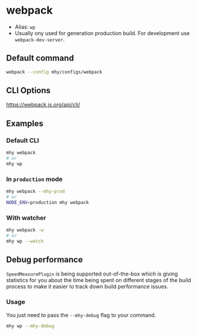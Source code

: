 # webpack

- Alias: `wp`
- Usually ony used for generation production build. For development use `webpack-dev-server`.

## Default command
```bash
webpack --config mhy/configs/webpack
```

## CLI Options
https://webpack.js.org/api/cli/

## Examples

### Default CLI
```bash
mhy webpack
# or
mhy wp
```

### In `production` mode
```bash
mhy webpack --mhy-prod
# or
NODE_ENV=production mhy webpack
```

### With watcher
```bash
mhy webpack -w
# or
mhy wp --watch
```

## Debug performance

`SpeedMeasurePlugin` is being supported out-of-the-box which is giving
statistics for you about the time being spent on different stages of
the build process to make it easier to track down build performance
issues.

### Usage
You just need to pass the `--mhy-debug` flag to your command.

```sh
mhy wp --mhy-debug
```

